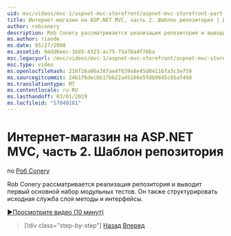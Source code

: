 ```yaml
---
uid: mvc/videos/mvc-1/aspnet-mvc-storefront/aspnet-mvc-storefront-part-2-the-repository-pattern
title: Интернет-магазин на ASP.NET MVC, часть 2. Шаблон репозитория | Документация Майкрософт
author: robconery
description: Rob Conery рассматривается реализация репозитория и выводит первый основной набор модульных тестов. Он также структурировать вверх metho слоя исходная служба...
ms.author: riande
ms.date: 05/27/2008
ms.assetid: 94dd6eec-3685-4323-ac75-75a70a4f766a
msc.legacyurl: /mvc/videos/mvc-1/aspnet-mvc-storefront/aspnet-mvc-storefront-part-2-the-repository-pattern
msc.type: video
ms.openlocfilehash: 210f26a86a387ae4f639a8e45d04116fa3c3e750
ms.sourcegitcommit: 24b1f6decbb17bb22a45166e5fdb0845c65af498
ms.translationtype: MT
ms.contentlocale: ru-RU
ms.lasthandoff: 03/01/2019
ms.locfileid: "57049181"
---
```

<a name="aspnet-mvc-storefront-part-2-the-repository-pattern"></a>Интернет-магазин на ASP.NET MVC, часть 2. Шаблон репозитория
====================
по [Роб Conery](https://github.com/robconery)

Rob Conery рассматривается реализация репозитория и выводит первый основной набор модульных тестов. Он также структурировать исходная служба слоя методы и интерфейсы.

[&#9654;Просмотрите видео (10 минут)](https://channel9.msdn.com/Blogs/ASP-NET-Site-Videos/aspnet-mvc-storefront-part-2-the-repository-pattern)

> [!div class="step-by-step"]
> [Назад](aspnet-mvc-storefront-part-1-architectural-discussion-and-overview.md)
> [Вперед](aspnet-mvc-storefront-part-3-pipes-and-filters.md)
